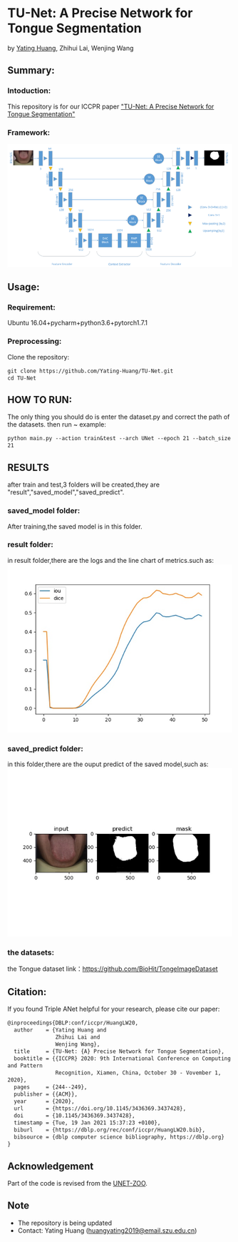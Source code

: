 # TU-Net: A Precise Network for Tongue Segmentation
by [Yating Huang](https://Yating-Huang.github.io/), Zhihui Lai, Wenjing Wang
## Summary:
### Intoduction:
  This repository is for our ICCPR paper ["TU-Net: A Precise Network for Tongue Segmentation"](https://dl.acm.org/doi/pdf/10.1145/3436369.3437428)
  
  
### Framework:
![](https://github.com/Yating-Huang/TU-Net/blob/main/TU-Net.png)

## Usage:
### Requirement:
Ubuntu 16.04+pycharm+python3.6+pytorch1.7.1  
### Preprocessing:
Clone the repository:
```
git clone https://github.com/Yating-Huang/TU-Net.git
cd TU-Net
```
## HOW TO RUN:
The only thing you should do is enter the dataset.py and correct the path of the datasets.
then run ~
example:
```
python main.py --action train&test --arch UNet --epoch 21 --batch_size 21 
```
## RESULTS
after train and test,3 folders will be created,they are "result","saved_model","saved_predict".

### saved_model folder:
After training,the saved model is in this folder.

### result folder:
in result folder,there are the logs and the line chart of metrics.such as:
![image](https://github.com/Yating-Huang/TU-Net/blob/main/result/plot/TUNet_2_tongue_50_iou&dice.jpg)
### saved_predict folder:
in this folder,there are the ouput predict of the saved model,such as:
![image](https://github.com/Yating-Huang/TU-Net/blob/main/saved_predict/TUNet/2/50/tongue/272.jpg)
### the datasets:
the Tongue dataset
link：https://github.com/BioHit/TongeImageDataset
## Citation:
If you found Triple ANet helpful for your research, please cite our paper:
```
@inproceedings{DBLP:conf/iccpr/HuangLW20,
  author    = {Yating Huang and
               Zhihui Lai and
               Wenjing Wang},
  title     = {TU-Net: {A} Precise Network for Tongue Segmentation},
  booktitle = {{ICCPR} 2020: 9th International Conference on Computing and Pattern
               Recognition, Xiamen, China, October 30 - Vovember 1, 2020},
  pages     = {244--249},
  publisher = {{ACM}},
  year      = {2020},
  url       = {https://doi.org/10.1145/3436369.3437428},
  doi       = {10.1145/3436369.3437428},
  timestamp = {Tue, 19 Jan 2021 15:37:23 +0100},
  biburl    = {https://dblp.org/rec/conf/iccpr/HuangLW20.bib},
  bibsource = {dblp computer science bibliography, https://dblp.org}
}
```
## Acknowledgement
Part of the code is revised from the [UNET-ZOO](https://github.com/Andy-zhujunwen/UNET-ZOO).

## Note
* The repository is being updated
* Contact: Yating Huang (huangyating2019@email.szu.edu.cn)
